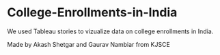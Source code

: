 # College-Enrollments-in-India
We used Tableau stories to vizualize data on college enrollments in India.

Made by Akash Shetgar and Gaurav Nambiar from KJSCE
